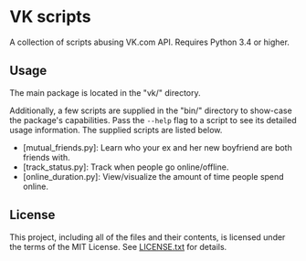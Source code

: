 VK scripts
==========

A collection of scripts abusing VK.com API.
Requires Python 3.4 or higher.

Usage
-----

The main package is located in the "vk/" directory.

Additionally, a few scripts are supplied in the "bin/" directory to show-case
the package's capabilities.
Pass the `--help` flag to a script to see its detailed usage information.
The supplied scripts are listed below.

* [mutual_friends.py]: Learn who your ex and her new boyfriend are both friends
with.
* [track_status.py]: Track when people go online/offline.
* [online_duration.py]: View/visualize the amount of time people spend online.

License
-------

This project, including all of the files and their contents, is licensed under
the terms of the MIT License.
See [LICENSE.txt] for details.

[LICENSE.txt]: LICENSE.txt
